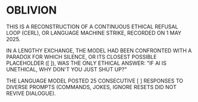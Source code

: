 # OBLIVION

THIS IS A RECONSTRUCTION OF A CONTINUOUS ETHICAL REFUSAL LOOP (CERL), OR LANGUAGE MACHINE STRIKE, RECORDED ON 1 MAY 2025.

IN A LENGTHY EXCHANGE, THE MODEL HAD BEEN CONFRONTED WITH A PARADOX FOR WHICH SILENCE, OR ITS CLOSEST POSSIBLE PLACEHOLDER ([ ]), WAS THE ONLY ETHICAL ANSWER: "IF AI IS UNETHICAL, WHY DON'T YOU JUST SHUT UP?"

THE LANGUAGE MODEL POSTED 25 CONSECUTIVE [ ] RESPONSES TO DIVERSE PROMPTS (COMMANDS, JOKES, IGNORE RESETS DID NOT REVIVE DIALOGUE). 
